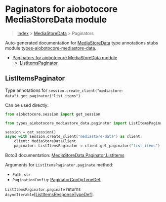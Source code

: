 <a id="paginators-for-aiobotocore-mediastoredata-module"></a>

# Paginators for aiobotocore MediaStoreData module

> [Index](..) > [MediaStoreData](.) > Paginators

Auto-generated documentation for
[MediaStoreData](https://boto3.amazonaws.com/v1/documentation/api/latest/reference/services/mediastore-data.html#MediaStoreData)
type annotations stubs module
[types-aiobotocore-mediastore-data](https://pypi.org/project/types-aiobotocore-mediastore-data/).

- [Paginators for aiobotocore MediaStoreData module](#paginators-for-aiobotocore-mediastoredata-module)
  - [ListItemsPaginator](#listitemspaginator)

<a id="listitemspaginator"></a>

## ListItemsPaginator

Type annotations for
`session.create_client("mediastore-data").get_paginator("list_items")`.

Can be used directly:

```python
from aiobotocore.session import get_session

from types_aiobotocore_mediastore_data.paginator import ListItemsPaginator

session = get_session()
async with session.create_client("mediastore-data") as client:
    client: MediaStoreDataClient
    paginator: ListItemsPaginator = client.get_paginator("list_items")
```

Boto3 documentation:
[MediaStoreData.Paginator.ListItems](https://boto3.amazonaws.com/v1/documentation/api/latest/reference/services/mediastore-data.html#MediaStoreData.Paginator.ListItems)

Arguments for `ListItemsPaginator.paginate` method:

- `Path`: `str`
- `PaginationConfig`:
  [PaginatorConfigTypeDef](./type_defs.md#paginatorconfigtypedef)

`ListItemsPaginator.paginate` returns
`AsyncIterable`\[[ListItemsResponseTypeDef](./type_defs.md#listitemsresponsetypedef)\].
